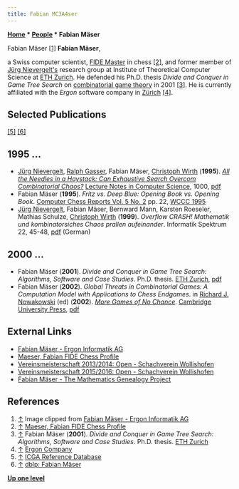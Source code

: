 ```yaml
---
title: Fabian MC3A4ser
---
```

**[Home](Home "Home") * [People](People "People") * Fabian Mäser**

[](https://www.ergon.ch/de/wir/mitarbeitende/fabian-maeser) Fabian Mäser <a id="cite-note-1" href="#cite-ref-1">[1]</a>
**Fabian Mäser**,

a Swiss computer scientist, [FIDE Master](<https://en.wikipedia.org/wiki/FIDE_titles#FIDE_Master_(FM)>) in chess <a id="cite-note-2" href="#cite-ref-2">[2]</a>, and former member of [Jürg Nievergelt's](J%C3%BCrg_Nievergelt "Jürg Nievergelt") research group at Institute of Theoretical Computer Science at [ETH Zurich](ETH_Zurich "ETH Zurich"). He defended his Ph.D. thesis *Divide and Conquer in Game Tree Search* on [combinatorial game theory](https://en.wikipedia.org/wiki/Combinatorial_game_theory) in 2001 <a id="cite-note-3" href="#cite-ref-3">[3]</a>.
He is currently affiliated with the *Ergon* software company in [Zürich](https://en.wikipedia.org/wiki/Z%C3%BCrich) <a id="cite-note-4" href="#cite-ref-4">[4]</a>.

## Selected Publications

<a id="cite-note-5" href="#cite-ref-5">[5]</a> <a id="cite-note-6" href="#cite-ref-6">[6]</a>

## 1995 ...

- [Jürg Nievergelt](J%C3%BCrg_Nievergelt "Jürg Nievergelt"), [Ralph Gasser](Ralph_Gasser "Ralph Gasser"), Fabian Mäser, [Christoph Wirth](Christoph_Wirth "Christoph Wirth") (**1995**). *[All the Needles in a Haystack: Can Exhaustive Search Overcom Combinatorial Chaos?](https://link.springer.com/chapter/10.1007/BFb0015248)* [Lecture Notes in Computer Science](https://en.wikipedia.org/wiki/Lecture_Notes_in_Computer_Science), 1000, [pdf](http://www.cis.umassd.edu/~ivalova/Spring08/cis412/Old/NH-ESOCC.PDF)
- Fabian Mäser (**1995**). *Fritz vs. Deep Blue: Opening Book vs. Opening Book*. [Computer Chess Reports Vol. 5 No. 2](Computer_Chess_Reports "Computer Chess Reports") pp. 22, [WCCC 1995](WCCC_1995 "WCCC 1995")
- [Jürg Nievergelt](J%C3%BCrg_Nievergelt "Jürg Nievergelt"), Fabian Mäser, Bernward Mann, Karsten Roeseler, Mathias Schulze, [Christoph Wirth](Christoph_Wirth "Christoph Wirth") (**1999**). *Overflow CRASH! Mathematik und kombinatorsiches Chaos prallen aufeinander*. Informatik Spektrum 22, 45-48, [pdf](http://www.math.okstate.edu/~mschulze/download/crash.pdf) (German)

## 2000 ...

- Fabian Mäser (**2001**). *Divide and Conquer in Game Tree Search: Algorithms, Software and Case Studies*. Ph.D. thesis. [ETH Zurich](ETH_Zurich "ETH Zurich"), [pdf](https://www.research-collection.ethz.ch/bitstream/handle/20.500.11850/145296/eth-24191-02.pdf)
- Fabian Mäser (**2002**). *Global Threats in Combinatorial Games: A Computation Model with Applications to Chess Endgames*. in [Richard J. Nowakowski](Richard_J._Nowakowski "Richard J. Nowakowski") (ed) (**2002**). *[More Games of No Chance](http://library.msri.org/books/Book42/)*. [Cambridge University Press](https://en.wikipedia.org/wiki/Cambridge_University_Press), [pdf](http://library.msri.org/books/Book42/files/maeser.pdf)

## External Links

- [Fabian Mäser - Ergon Informatik AG](https://www.ergon.ch/de/wir/mitarbeitende/fabian-maeser)
- [Maeser, Fabian FIDE Chess Profile](https://ratings.fide.com/card.phtml?event=1301187)
- [Vereinsmeisterschaft 2013/2014: Open - Schachverein Wollishofen](http://www.svwollishofen.ch/index.php/open.html)
- [Vereinsmeisterschaft 2015/2016: Open - Schachverein Wollishofen](http://www.svwollishofen.ch/index.php/open-149.html)
- [Fabian Mäser - The Mathematics Genealogy Project](https://www.genealogy.math.ndsu.nodak.edu/id.php?id=54406)

## References

1. <a id="cite-ref-1" href="#cite-note-1">↑</a> Image clipped from [Fabian Mäser - Ergon Informatik AG](https://www.ergon.ch/de/wir/mitarbeitende/fabian-maeser)
1. <a id="cite-ref-2" href="#cite-note-2">↑</a> [Maeser, Fabian FIDE Chess Profile](https://ratings.fide.com/card.phtml?event=1301187)
1. <a id="cite-ref-3" href="#cite-note-3">↑</a> Fabian Mäser (**2001**). *Divide and Conquer in Game Tree Search: Algorithms, Software and Case Studies*. Ph.D. thesis. [ETH Zurich](ETH_Zurich "ETH Zurich")
1. <a id="cite-ref-4" href="#cite-note-4">↑</a> [Ergon Company](https://www.ergon.ch/en/us/company)
1. <a id="cite-ref-5" href="#cite-note-5">↑</a> [ICGA Reference Database](ICGA_Journal#RefDB "ICGA Journal")
1. <a id="cite-ref-6" href="#cite-note-6">↑</a> [dblp: Fabian Mäser](https://dblp.uni-trier.de/pers/hd/m/M=auml=ser:Fabian)

**[Up one level](People "People")**

